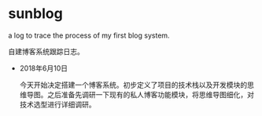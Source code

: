 # sunblog
a log to trace the process of my first blog system.

自建博客系统跟踪日志。

* 2018年6月10日

  ​        今天开始决定搭建一个博客系统。初步定义了项目的技术栈以及开发模块的思维导图。之后准备先调研一下现有的私人博客功能模块，将思维导图细化，对技术选型进行详细调研。